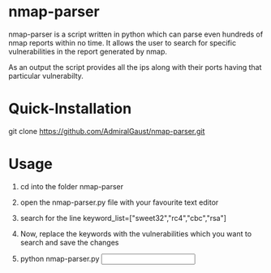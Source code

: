 # nmap-parser
nmap-parser is a script written in python which can parse even hundreds of nmap reports within no time.
It allows the user to search for specific vulnerabilities in the report generated by nmap. 

As an output the script provides all the ips along with their ports having that particular vulnerabilty.
# Quick-Installation
git clone https://github.com/AdmiralGaust/nmap-parser.git
# Usage
1. cd into the folder nmap-parser

2. open the nmap-parser.py file with your favourite text editor

3. search for the line
keyword_list=["sweet32","rc4","cbc","rsa"]

4. Now, replace the keywords with the vulnerabilities which you want to search and save the changes

5. python nmap-parser.py <input filename>


